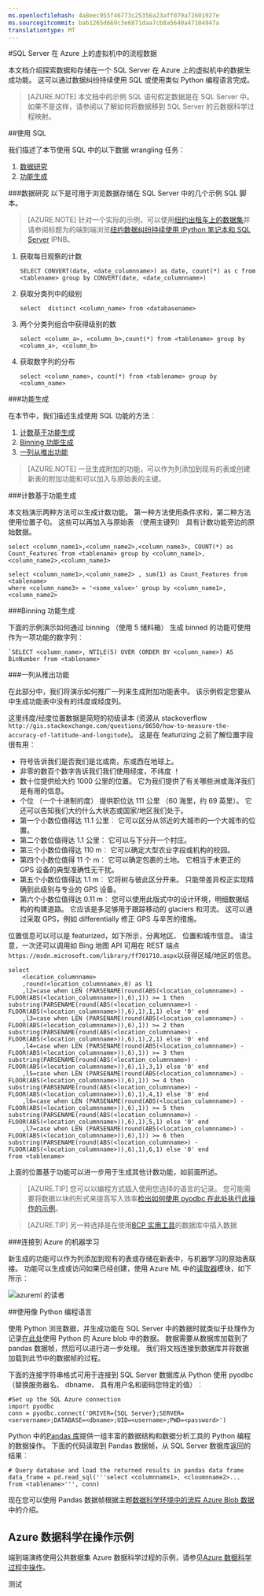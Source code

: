 ```yaml
---
ms.openlocfilehash: 4a8eec955f46773c25356a23aff079a72601927e
ms.sourcegitcommit: bab1265d669c3e6871daa7cb8a5640a47104947a
translationtype: MT
---
```

<properties 
    pageTitle="处理来自 SQL Azure 数据 |Microsoft Azure" 
    description="从 SQL Azure 的流程数据" 
    services="machine-learning" 
    solutions="" 
    documentationCenter="" 
    authors="fashah" 
    manager="paulettm" 
    editor="" />

<tags 
    ms.service="machine-learning" 
    ms.workload="data-services" 
    ms.tgt_pltfrm="na" 
    ms.devlang="na" 
    ms.topic="article" 
    ms.date="09/01/2015" 
    ms.author="fashah;garye" /> 

#<a name="heading"></a>SQL Server 在 Azure 上的虚拟机中的流程数据

本文档介绍探索数据和存储在一个 SQL Server 在 Azure 上的虚拟机中的数据生成功能。 这可以通过数据纠纷持续使用 SQL 或使用类似 Python 编程语言完成。


> [AZURE.NOTE] 本文档中的示例 SQL 语句假定数据是在 SQL Server 中。 如果不是这样，请参阅以了解如何将数据移到 SQL Server 的云数据科学过程映射。

##<a name="SQL"></a>使用 SQL

我们描述了本节使用 SQL 中的以下数据 wrangling 任务︰

1. [数据研究](#sql-dataexploration)
2. [功能生成](#sql-featuregen)

###<a name="sql-dataexploration"></a>数据研究
以下是可用于浏览数据存储在 SQL Server 中的几个示例 SQL 脚本。


> [AZURE.NOTE] 针对一个实际的示例，可以使用[纽约出租车上的数据集](http://www.andresmh.com/nyctaxitrips/)并请参阅标题为的端到端浏览[纽约数据纠纷持续使用 IPython 笔记本和 SQL Server](https://github.com/Azure/Azure-MachineLearning-DataScience/blob/master/Misc/DataScienceProcess/iPythonNotebooks/machine-Learning-data-science-process-sql-walkthrough.ipynb) IPNB。

1. 获取每日观察的计数

    `SELECT CONVERT(date, <date_columnname>) as date, count(*) as c from <tablename> group by CONVERT(date, <date_columnname>)` 

2. 获取分类列中的级别

    `select  distinct <column_name> from <databasename>`

3. 两个分类列组合中获得级别的数 

    `select <column_a>, <column_b>,count(*) from <tablename> group by <column_a>, <column_b>`

4. 获取数字列的分布

    `select <column_name>, count(*) from <tablename> group by <column_name>`


###<a name="sql-featuregen"></a>功能生成

在本节中，我们描述生成使用 SQL 功能的方法︰  

1. [计数基于功能生成](#sql-countfeature)
2. [Binning 功能生成](#sql-binningfeature)
3. [一列从推出功能](#sql-featurerollout)


> [AZURE.NOTE] 一旦生成附加的功能，可以作为列添加到现有的表或创建新表的附加功能和可以加入与原始表的主键。 

###<a name="sql-countfeature"></a>计数基于功能生成

本文档演示两种方法可以生成计数功能。 第一种方法使用条件求和，第二种方法使用位置子句。 这些可以再加入与原始表 （使用主键列） 具有计数功能旁边的原始数据。

    select <column_name1>,<column_name2>,<column_name3>, COUNT(*) as Count_Features from <tablename> group by <column_name1>,<column_name2>,<column_name3> 

    select <column_name1>,<column_name2> , sum(1) as Count_Features from <tablename> 
    where <column_name3> = '<some_value>' group by <column_name1>,<column_name2> 

###<a name="sql-binningfeature"></a>Binning 功能生成

下面的示例演示如何通过 binning （使用 5 储料箱） 生成 binned 的功能可使用作为一项功能的数字列︰

    `SELECT <column_name>, NTILE(5) OVER (ORDER BY <column_name>) AS BinNumber from <tablename>`


###<a name="sql-featurerollout"></a>一列从推出功能

在此部分中，我们将演示如何推广一列来生成附加功能表中。 该示例假定您要从中生成功能表中没有的纬度或经度列。

这里纬度/经度位置数据是简短的初级读本 (资源从 stackoverflow `http://gis.stackexchange.com/questions/8650/how-to-measure-the-accuracy-of-latitude-and-longitude`)。 这是在 featurizing 之前了解位置字段很有用︰

- 符号告诉我们是否我们是北或南，东或西在地球上。
- 非零的数百个数字告诉我们我们使用经度，不纬度 ！
- 数十位提供给大约 1000 公里的位置。 它为我们提供了有关哪些洲或海洋我们是有用的信息。
- 个位 （一个十进制的度） 提供职位达 111 公里 （60 海里，约 69 英里）。 它还可以告知我们大约什么大状态或国家/地区我们处于。
- 第一个小数位值得达 11.1 公里︰ 它可以区分从邻近的大城市的一个大城市的位置。
- 第二个数位值得达 1.1 公里︰ 它可以与下分开一个村庄。
- 第三个小数位值得达 110 m︰ 它可以确定大型农业字段或机构的校园。
- 第四个小数位值得 11 个 m︰ 它可以确定包裹的土地。 它相当于未更正的 GPS 设备的典型准确性无干扰。
- 第五个小数位值得达 1.1 m︰ 它将树与彼此区分开来。 只能带差异校正实现精确到此级别与专业的 GPS 设备。
- 第六个小数位值得达 0.11 m︰ 您可以使用此版式中的设计环境，明细数据结构的构建道路。 它应该是多足够用于跟踪移动的 glaciers 和河流。 这可以通过采取 GPS，例如 differentially 修正 GPS 与辛苦的措施。

位置信息可以可以是 featurized，如下所示，分离地区、 位置和城市信息。 请注意，一次还可以调用如 Bing 地图 API 可用在 REST 端点`https://msdn.microsoft.com/library/ff701710.aspx`以获得区域/地区的信息。

    select 
        <location_columnname>
        ,round(<location_columnname>,0) as l1       
        ,l2=case when LEN (PARSENAME(round(ABS(<location_columnname>) - FLOOR(ABS(<location_columnname>)),6),1)) >= 1 then substring(PARSENAME(round(ABS(<location_columnname>) - FLOOR(ABS(<location_columnname>)),6),1),1,1) else '0' end     
        ,l3=case when LEN (PARSENAME(round(ABS(<location_columnname>) - FLOOR(ABS(<location_columnname>)),6),1)) >= 2 then substring(PARSENAME(round(ABS(<location_columnname>) - FLOOR(ABS(<location_columnname>)),6),1),2,1) else '0' end     
        ,l4=case when LEN (PARSENAME(round(ABS(<location_columnname>) - FLOOR(ABS(<location_columnname>)),6),1)) >= 3 then substring(PARSENAME(round(ABS(<location_columnname>) - FLOOR(ABS(<location_columnname>)),6),1),3,1) else '0' end     
        ,l5=case when LEN (PARSENAME(round(ABS(<location_columnname>) - FLOOR(ABS(<location_columnname>)),6),1)) >= 4 then substring(PARSENAME(round(ABS(<location_columnname>) - FLOOR(ABS(<location_columnname>)),6),1),4,1) else '0' end     
        ,l6=case when LEN (PARSENAME(round(ABS(<location_columnname>) - FLOOR(ABS(<location_columnname>)),6),1)) >= 5 then substring(PARSENAME(round(ABS(<location_columnname>) - FLOOR(ABS(<location_columnname>)),6),1),5,1) else '0' end     
        ,l7=case when LEN (PARSENAME(round(ABS(<location_columnname>) - FLOOR(ABS(<location_columnname>)),6),1)) >= 6 then substring(PARSENAME(round(ABS(<location_columnname>) - FLOOR(ABS(<location_columnname>)),6),1),6,1) else '0' end     
    from <tablename>

上面的位置基于功能可以进一步用于生成其他计数功能，如前面所述。 


> [AZURE.TIP] 您可以以编程方式插入使用您选择的语言的记录。 您可能需要将数据以块的形式来提高写入效率[检出如何使用 pyodbc 在此处执行此操作的示例](https://code.google.com/p/pypyodbc/wiki/A_HelloWorld_sample_to_access_mssql_with_python)。 
 

> [AZURE.TIP] 另一种选择是在使用[BCP 实用工具](https://msdn.microsoft.com/library/ms162802.aspx)的数据库中插入数据

###<a name="sql-aml"></a>连接到 Azure 的机器学习

新生成的功能可以作为列添加到现有的表或存储在新表中，与机器学习的原始表联接。 功能可以生成或访问如果已经创建，使用 Azure ML 中的[读取器][读取器]模块，如下所示︰

![azureml 的读者][1] 

##<a name="python"></a>使用像 Python 编程语言

使用 Python 浏览数据，并生成功能在 SQL Server 中的数据时就类似于处理作为记录[在此处](machine-learning-data-science-process-data-blob.md)使用 Python 的 Azure blob 中的数据。 数据需要从数据库加载到了 pandas 数据帧，然后可以进行进一步处理。 我们将文档连接到数据库并将数据加载到此节中的数据帧的过程。

下面的连接字符串格式可用于连接到 SQL Server 数据库从 Python 使用 pyodbc （替换服务器名、 dbname、 具有用户名和密码您特定的值）︰

    #Set up the SQL Azure connection
    import pyodbc   
    conn = pyodbc.connect('DRIVER={SQL Server};SERVER=<servername>;DATABASE=<dbname>;UID=<username>;PWD=<password>')

Python 中的[Pandas 库](http://pandas.pydata.org/)提供一组丰富的数据结构和数据分析工具的 Python 编程的数据操作。 下面的代码读取到 Pandas 数据帧，从 SQL Server 数据库返回的结果︰

    # Query database and load the returned results in pandas data frame
    data_frame = pd.read_sql('''select <columnname1>, <cloumnname2>... from <tablename>''', conn)

现在您可以使用 Pandas 数据帧根据主题[数据科学环境中的流程 Azure Blob 数据](machine-learning-data-science-process-data-blob.md)中的介绍。

## Azure 数据科学在操作示例

端到端演练使用公共数据集 Azure 数据科学过程的示例，请参见[Azure 数据科学过程中操作](machine-learning-data-science-process-sql-walkthrough.md)。

[1]: ./media/machine-learning-data-science-process-sql-server-virtual-machine/reader_db_featurizedinput.png


<!-- Module References -->
[读取器]: https://msdn.microsoft.com/library/azure/4e1b0fe6-aded-4b3f-a36f-39b8862b9004/
 
测试
